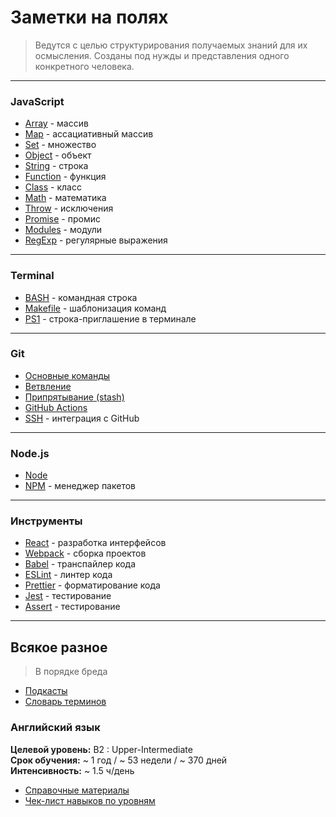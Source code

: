 # Заметки на полях

> Ведутся с целью структурирования получаемых знаний для их осмысления. Созданы под нужды и представления одного конкретного человека.

---

### JavaScript

- [Array](./md/js-array.md) - массив
- [Map](./md/js-map.md) - ассациативный массив
- [Set](./md/js-set.md) - множество
- [Object](./md/js-object.md) - объект
- [String](./md/js-string.md) - строка
- [Function](./md/js-function.md) - функция
- [Class](./md/js-class.md) - класс
- [Math](./md/js-math.md) - математика
- [Throw](./md/js-throw.md) - исключения
- [Promise](./md/js-promise.md) - промис
- [Modules](./md/js-modules.md) - модули
- [RegExp](./md/js-regexp.md) - регулярные выражения

---

### Terminal

- [BASH](./md/bash.md) - командная строка
- [Makefile](./md/bash-makefile.md) - шаблонизация команд
- [PS1](./md/bash-ps1.md) - строка-приглашение в терминале

---

### Git

- [Основные команды](./md/git.md)
- [Ветвление](./md/git-branch.md)
- [Припрятывание (stash)](./md/git-stash.md)
- [GitHub Actions](./md/git-github-actions.md)
- [SSH](./md/git-ssh.md) - интеграция с GitHub

---

### Node.js

- [Node](./md/node.md)
- [NPM](./md/node-npm.md) - менеджер пакетов

---

### Инструменты

- [React](./md/npm-react.md) - разработка интерфейсов
- [Webpack](./md/npm-webpack.md) - сборка проектов
- [Babel](./md/npm-babel.md) - транспайлер кода
- [ESLint](./md/npm-eslint.md) - линтер кода
- [Prettier](./md/npm-prettier.md) - форматирование кода
- [Jest](./md/npm-jest.md) - тестирование
- [Assert](./md/npm-assert.md) - тестирование

---

## Всякое разное

> В порядке бреда

- [Подкасты](./md/notes-podcasts.md)
- [Словарь терминов](./md/notes-dictionary.md)

### Английский язык

**Целевой уровень:** B2 : Upper-Intermediate  
**Срок обучения:** ~ 1 год / ~ 53 недели / ~ 370 дней  
**Интенсивность:** ~ 1.5 ч/день

- [Справочные материалы](./md/eng-sources.md)
- [Чек-лист навыков по уровням](./md/eng-levels.md)
